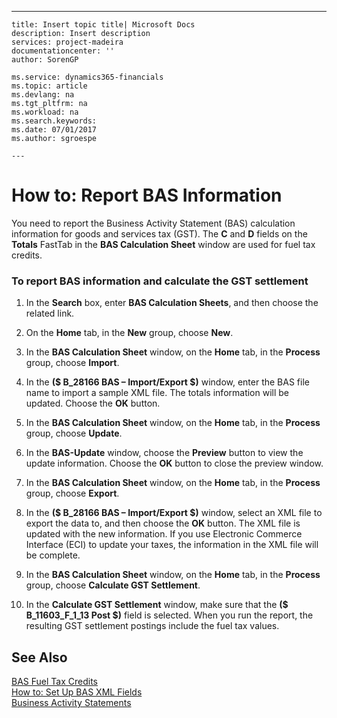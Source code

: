 ---
    title: Insert topic title| Microsoft Docs
    description: Insert description
    services: project-madeira
    documentationcenter: ''
    author: SorenGP

    ms.service: dynamics365-financials
    ms.topic: article
    ms.devlang: na
    ms.tgt_pltfrm: na
    ms.workload: na
    ms.search.keywords:
    ms.date: 07/01/2017
    ms.author: sgroespe

    ---
# How to: Report BAS Information
You need to report the Business Activity Statement \(BAS\) calculation information for goods and services tax \(GST\). The **C** and **D** fields on the **Totals** FastTab in the **BAS Calculation Sheet** window are used for fuel tax credits.  
  
### To report BAS information and calculate the GST settlement  
  
1.  In the **Search** box, enter **BAS Calculation Sheets**, and then choose the related link.  
  
2.  On the **Home** tab, in the **New** group, choose **New**.  
  
3.  In the **BAS Calculation Sheet** window, on the **Home** tab, in the **Process** group, choose **Import**.  
  
4.  In the **\($ B\_28166 BAS – Import\/Export $\)** window, enter the BAS file name to import a sample XML file. The totals information will be updated. Choose the **OK** button.  
  
5.  In the **BAS Calculation Sheet** window, on the **Home** tab, in the **Process** group, choose **Update**.  
  
6.  In the **BAS-Update** window, choose the **Preview** button to view the update information. Choose the **OK** button to close the preview window.  
  
7.  In the **BAS Calculation Sheet** window, on the **Home** tab, in the **Process** group, choose **Export**.  
  
8.  In the **\($ B\_28166 BAS – Import\/Export $\)** window, select an XML file to export the data to, and then choose the **OK** button. The XML file is updated with the new information. If you use Electronic Commerce Interface \(ECI\) to update your taxes, the information in the XML file will be complete.  
  
9. In the **BAS Calculation Sheet** window, on the **Home** tab, in the **Process** group, choose **Calculate GST Settlement**.  
  
10. In the **Calculate GST Settlement** window, make sure that the **\($ B\_11603\_F\_1\_13 Post $\)** field is selected. When you run the report, the resulting GST settlement postings include the fuel tax values.  
  
## See Also  
 [BAS Fuel Tax Credits](../FullExperience/bas-fuel-tax-credits.md)   
 [How to: Set Up BAS XML Fields](../FullExperience/how-to-set-up-bas-xml-fields.md)   
 [Business Activity Statements](../FullExperience/business-activity-statements.md)